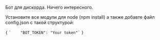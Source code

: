 Бот для дискорда. Ничего интересного.

Установите все модули для node (npm install) а также добавте файл config.json с такой структурой:

`{`
``
`    "BOT_TOKEN": "Your token"`
``
`}`
